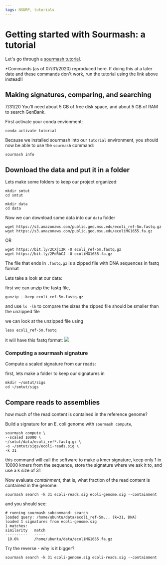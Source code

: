 ```yaml
---
tags: NSURP, tutorials
---
```


# Getting started with Sourmash: a tutorial

Let's go through a [sourmash tutorial](https://sourmash.readthedocs.io/en/latest/tutorial-basic.html).

*Commands (as of 07/31/2020) reproduced here. If doing this at a later date and these commands don't work, run the tutorial using the link above instead!!

## Making signatures, comparing, and searching

7/31/20
You'll need about 5 GB of free disk space,
and about 5 GB of RAM to search GenBank. 


First activate your conda envionment:
```
conda activate tutorial
```

Because we installed sourmash into our `tutorial` environment, you should now be able to use the `sourmash` command:
```
sourmash info
```

## Download the data and put it in a folder

Lets make some folders to keep our project organized:
```
mkdir smtut
cd smtut
```

```
mkdir data
cd data
```
Now we can download some data into our `data` folder
```
wget https://s3.amazonaws.com/public.ged.msu.edu/ecoli_ref-5m.fastq.gz
wget https://s3.amazonaws.com/public.ged.msu.edu/ecoliMG1655.fa.gz
```
OR
```
wget https://bit.ly/2CXj13R -O ecoli_ref-5m.fastq.gz
wget https://bit.ly/2PdRbCJ -O ecoliMG1655.fa.gz

```

The file that ends in `.fastq.gz` is a zipped file with DNA sequences in fastq format

Lets take a look at our data:

first we can unzip the fastq file,
```
gunzip --keep ecoli_ref-5m.fastq.gz

```

and use `ls -lh` to compare the sizes
the zipped file should be smaller than the unzipped file

we can look at the unzipped file using 
```
less ecoli_ref-5m.fastq
```
it will have this fastq format:
![](https://i.imgur.com/bYEp4G1.png)



### Computing a sourmash signature
Compute a scaled signature from our reads:

first, lets make a folder to keep our signatures in
```
mkdir ~/smtut/sigs
cd ~/smtut/sigs
```



## Compare reads to assemblies

how much of the read content is contained in the reference genome?

Build a signature for an E. coli genome with `sourmash compute`, 

```
sourmash compute \
--scaled 10000 \
~/smtut/data/ecoli_ref*.fastq.gz \
-o ~/smtut/sigs/ecoli-reads.sig \
-k 31
```
this command will call the software to make a kmer signature, 
keep only 1 in 10000 kmers from the sequence, store the signature where we ask it to, and use a k size of 31


Now evaluate *containment*, that is, what fraction of the read content is
contained in the genome:

```
sourmash search -k 31 ecoli-reads.sig ecoli-genome.sig --containment
```

and you should see:

```
# running sourmash subcommand: search
loaded query: /home/ubuntu/data/ecoli_ref-5m... (k=31, DNA)
loaded 1 signatures from ecoli-genome.sig
1 matches:
similarity   match
----------   -----
 10.6%       /home/ubuntu/data/ecoliMG1655.fa.gz
```


Try the reverse - why is it bigger?

```
sourmash search -k 31 ecoli-genome.sig ecoli-reads.sig --containment
```

